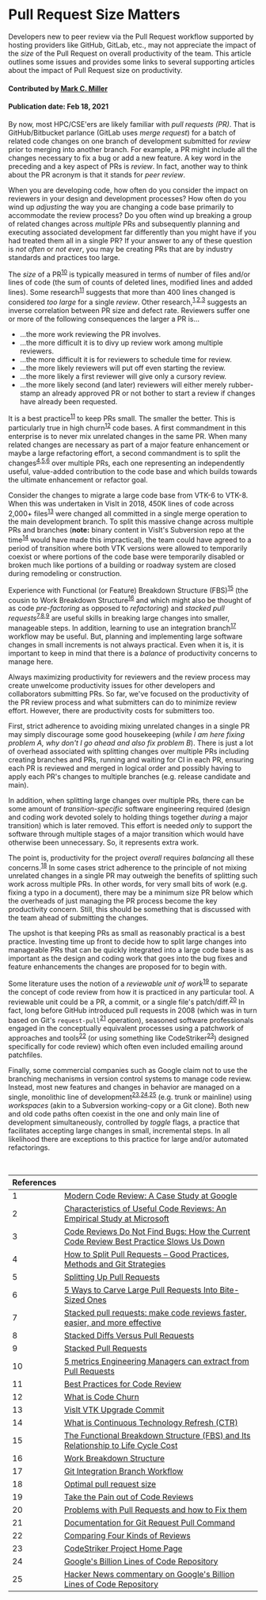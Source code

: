 # Pull Request Size Matters

<!-- deck text start -->
Developers new to peer review via the Pull Request workflow supported by
hosting providers like GitHub, GitLab, etc., may not appreciate the
impact of the *size* of the Pull Request on overall productivity of the team.
This article outlines some issues and provides some links to several
supporting articles about the impact of Pull Request size on productivity.
<!-- deck text end --> 

#### Contributed by [Mark C. Miller](http://github.com/markcmiller86 "Mark C. Miller")
#### Publication date: Feb 18, 2021

By now, most HPC/CSE'ers are likely familiar with *pull requests (PR)*. That is
GitHub/Bitbucket parlance (GitLab uses *merge request*) for a batch of related
code changes on one branch of development submitted for *review* prior to
merging into another branch. For example, a PR might include all the changes
necessary to fix a bug or add a new feature. A key word in the preceding and
a key aspect of PRs is *review*. In fact, another way to think about the
PR acronym is that it stands for *peer review*.

When you are developing code, how often do you consider the impact on reviewers
in your design and development processes? How often do you wind up *adjusting* the
way you are changing a code base primarily to accommodate the review process? Do
you often wind up breaking a group of related changes across *multiple* PRs and
subsequently planning and executing associated development far differently than
you might have if you had treated them all in a single PR? If your answer to any
of these question is *not often* or *not ever*, you may be creating PRs that are
by industry standards and practices too large.

The
*size* of a PR<sup>[10]</sup>
is typically measured in terms of number of files and/or lines of code (the sum of
counts of deleted lines, modified lines and added lines).
Some research<sup>[11]</sup>
suggests that more than 400 lines changed is considered *too large* for a single
*review*. Other research,<sup>[1],[2],[3]</sup> suggests an inverse correlation between PR size
and defect rate. Reviewers suffer one or more of the following consequences the larger a
PR is...
* ...the more work reviewing the PR involves.
* ...the more difficult it is to divy up review work among multiple reviewers.
* ...the more difficult it is for reviewers to schedule time for review.
* ...the more likely reviewers will put off even starting the review.
* ...the more likely a first reviewer will give only a cursory review.
* ...the more likely second (and later) reviewers will either merely rubber-stamp an
already approved PR or not bother to start a review if changes have already been requested.

It is a best practice<sup>[11]</sup>
to keep PRs small. The smaller the better. This is particularly true in high 
churn<sup>[12]</sup> code bases.
A first commandment in this enterprise is to never mix unrelated changes in the
same PR. When many related changes are necessary as part of a major feature enhancement
or maybe a large refactoring effort, a second commandment is to split the changes<sup>[4],[5],[6]</sup>
over multiple PRs, each one representing an independently useful, value-added contribution to the code
base and which builds towards the ultimate enhancement or refactor goal.

Consider the changes to migrate a large code base from VTK-6 to VTK-8.
When this was undertaken in VisIt in 2018,
450K lines of code across 2,000+ files<sup>[13]</sup>
were changed all committed in a single merge operation to the main development branch.
To split this massive change across multiple PRs and branches (**note:**
binary content in VisIt's Subversion repo at the time<sup>[14]</sup> would have made this impractical),
the team could have agreed to a period of transition where both VTK versions
were allowed to temporarily coexist or where portions of the code base were temporarily
disabled or broken much like portions of a building or roadway system are closed during
remodeling or construction.

Experience with
Functional (or Feature) Breakdown Structure (FBS)<sup>[15]</sup> (the cousin to
Work Breakdown Structure<sup>[16]</sup> and
which might also be thought of as code *pre-factoring* as opposed to *refactoring*) and
*stacked pull requests*<sup>[7],[8],[9]</sup>
are useful skills in breaking large changes into smaller, manageable steps. In addition,
learning to use an integration branch<sup>[17]</sup> workflow may be useful.
But, planning and implementing large software changes in small increments is not
always practical. Even when it is, it is important to keep in mind that there is a
*balance* of productivity concerns to manage here.

Always maximizing productivity for reviewers and the review process may create unwelcome
productivity issues for other developers and collaborators submitting PRs. So far,
we've focused on the productivity of the PR review process and what submitters can do
to minimize review effort. However, there are productivity costs for submitters too.

First, strict adherence to avoiding mixing unrelated changes in a single PR
may simply discourage some good housekeeping
(*while I am here fixing problem A, why don't I go ahead and also fix problem B*).
There is just a lot of overhead associated with splitting
changes over multiple PRs including creating branches and PRs, running and waiting
for CI in each PR, ensuring each PR is reviewed and merged in logical order and
possibly having to apply each PR's changes to multiple branches (e.g. release candidate and main).

In addition, when splitting large changes over multiple PRs, there can be some amount
of *transition-specific* software engineering required (design and coding work devoted
solely to holding things together *during* a major transition) which is later removed. 
This effort is needed *only* to support the software through multiple stages of a major
transition which would have otherwise been unnecessary. So, it represents extra work.

The point is, productivity for the project *overall* requires
*balancing* all these concerns.<sup>[18]</sup>
In some cases strict adherence to the principle of not mixing unrelated changes in a 
single PR may outweigh the benefits of splitting such work across multiple PRs.
In other words, for very small bits of work (e.g. fixing a typo in a document), there may be
a minimum size PR below which the overheads of just managing the PR process become
the key productivity concern. Still, this should be something that is
discussed with the team ahead of submitting the changes.

The upshot is that keeping PRs as small as reasonably practical is a best practice. Investing
time up front to decide how to split large changes into manageable PRs that can be quickly
integrated into a large code base is as important as the design and coding work that goes
into the bug fixes and feature enhancements the changes are proposed for to begin with.

Some literature uses the notion of a *reviewable unit of work*<sup>[19]</sup>
to separate the concept of code review from how it is practiced in any particular tool.
A reviewable unit could be a
PR, a commit, or a single file's patch/diff.<sup>[20]</sup>
In fact, long before GitHub introduced pull requests in 2008 (which was
in turn based on Git's `request-pull`<sup>[21]</sup> operation),
seasoned software professionals engaged in the conceptually equivalent processes using a
patchwork of approaches and tools<sup>[22]</sup>
(or using something like CodeStriker<sup>[23]</sup>) designed specifically for
code review) which often even included emailing around patchfiles.

Finally, some commercial companies such as Google claim not to use the branching mechanisms
in version control systems to manage code review. Instead, most new features and changes
in behavior are managed on a single, monolithic line of development<sup>[23],[24],[25]</sup>
(e.g. trunk or mainline) using *workspaces* (akin to a Subversion working-copy or a Git clone).
Both new and old code paths often coexist in the one and only main line of development
simultaneously, controlled by *toggle* flags, a practice that facilitates accepting large
changes in small, incremental steps. In all likelihood there are exceptions to this practice
for large and/or automated refactorings.

<!---
 Publish: yes
 Pinned: no
 Topics: revision control, development tools
 RSS update: 2021-02-18
 --->

<br>

<!-- BEGIN ORIGINAL LINK DEFS

[1]: https://sback.it/publications/icse2018seip.pdf "Modern Code Review: A Case Study at Google"
[2]: https://www.microsoft.com/en-us/research/wp-content/uploads/2016/02/bosu2015useful.pdf "Characteristics of Useful Code Reviews: An Empirical Study at Microsoft"
[3]: https://www.microsoft.com/en-us/research/wp-content/uploads/2015/05/PID3556473.pdf "Code Reviews Do Not Find Bugs: How the Current Code Review Best Practice Slows Us Down"
[4]: https://www.thedroidsonroids.com/blog/splitting-pull-request "How to Split Pull Requests – Good Practices, Methods and Git Strategies"
[5]: https://derwolfe.net/2016/01/23/splitting-up-pull-requests/ "Splitting Up Pull Requests"
[6]: https://glennstovall.com/5-ways-to-carve-large-pull-requests-into-bite-sized-ones/ "5 Ways to Carve Large Pull Requests Into Bite-Sized Ones"
[7]: https://www.michaelagreiler.com/stacked-pull-requests/ "Stacked pull requests: make code reviews faster, easier, and more effective"
[8]: https://jg.gg/2018/09/29/stacked-diffs-versus-pull-requests/ "Stacked Diffs Versus Pull Requests"
[9]: https://github.com/marketplace/stacked-pull-requests "Stacked Pull Requests"
[10]: https://sourcelevel.io/blog/5-metrics-engineering-managers-can-extract-from-pull-requests "5 metrics Engineering Managers can extract from Pull Requests"
[11]: https://smartbear.com/learn/code-review/best-practices-for-peer-code-review/ "Best Practices for Code Review"
[12]: https://www.pluralsight.com/blog/tutorials/code-churn "What is Code Churn"
[13]: https://github.com/visit-dav/visit/commit/110b95f270effecce04c9ce45a09aeee9ced5b22 "VisIt VTK Upgrade Commit"
[14]: https://bssw.io/blog_posts/continuous-technology-refreshment-an-introduction-using-recent-tech-refresh-experiences-on-visit "What is Continuous Technology Refresh (CTR)"
[15]: https://www.syngenics.com/papers/2009JPC5344F_AIAA_DeHoff.pdf "The Functional Breakdown Structure (FBS) and Its Relationship to Life Cycle Cost"
[16]: https://en.wikipedia.org/wiki/Work_breakdown_structure "Work Breakdown Structure"
[17]: https://www.toptal.com/git/git-workflows-for-pros-a-good-git-guide#integration-branch "Git Integration Branch Workflow"
[18]: https://smallbusinessprogramming.com/optimal-pull-request-size/ "Optimal pull request size"
[19]: https://insights.dice.com/2013/01/28/how-to-take-pain-out-of-code-reviews/ "Take the Pain out of Code Reviews"
[20]: https://gregoryszorc.com/blog/2020/01/07/problems-with-pull-requests-and-how-to-fix-them/ "Problems with Pull Requests and how to Fix them"
[21]: https://git-scm.com/docs/git-request-pull "Documentation for Git Request Pull Command"
[22]: https://www.cmcrossroads.com/article/pros-and-cons-four-kinds-code-reviews "Comparing Four Kinds of Reviews"
[23]: http://codestriker.sourceforge.net "CodeStriker Project Home Page"
[24]: https://dl.acm.org/doi/pdf/10.1145/2854146 "Google's Billion Lines of Code Repository"
[25]: https://news.ycombinator.com/item?id=13561096 "Hacker News commentary on Google's Billion Lines of Code Repository"

END ORIGINAL LINK DEFS -->

<!-- ALL CONTENT BELOW HERE IS AUTO-GENERATED FROM wikize_refs.py -->

<!--- INTERMEDIATE LINK DEFS POINT TO ANCHORS IN TABLE --->
[1]: #ref1 "Modern Code Review: A Case Study at Google"
[2]: #ref2 "Characteristics of Useful Code Reviews: An Empirical Study at Microsoft"
[3]: #ref3 "Code Reviews Do Not Find Bugs: How the Current Code Review Best Practice Slows Us Down"
[4]: #ref4 "How to Split Pull Requests – Good Practices, Methods and Git Strategies"
[5]: #ref5 "Splitting Up Pull Requests"
[6]: #ref6 "5 Ways to Carve Large Pull Requests Into Bite-Sized Ones"
[7]: #ref7 "Stacked pull requests: make code reviews faster, easier, and more effective"
[8]: #ref8 "Stacked Diffs Versus Pull Requests"
[9]: #ref9 "Stacked Pull Requests"
[10]: #ref10 "5 metrics Engineering Managers can extract from Pull Requests"
[11]: #ref11 "Best Practices for Code Review"
[12]: #ref12 "What is Code Churn"
[13]: #ref13 "VisIt VTK Upgrade Commit"
[14]: #ref14 "What is Continuous Technology Refresh (CTR)"
[15]: #ref15 "The Functional Breakdown Structure (FBS) and Its Relationship to Life Cycle Cost"
[16]: #ref16 "Work Breakdown Structure"
[17]: #ref17 "Git Integration Branch Workflow"
[18]: #ref18 "Optimal pull request size"
[19]: #ref19 "Take the Pain out of Code Reviews"
[20]: #ref20 "Problems with Pull Requests and how to Fix them"
[21]: #ref21 "Documentation for Git Request Pull Command"
[22]: #ref22 "Comparing Four Kinds of Reviews"
[23]: #ref23 "CodeStriker Project Home Page"
[24]: #ref24 "Google's Billion Lines of Code Repository"
[25]: #ref25 "Hacker News commentary on Google's Billion Lines of Code Repository"

<!--- TABLE OF REFS RENDERED AS MARKDOWN --->
References | &nbsp;
:--- | :---
<a name="ref1"></a>1 | [Modern Code Review: A Case Study at Google](https://sback.it/publications/icse2018seip.pdf)
<a name="ref2"></a>2 | [Characteristics of Useful Code Reviews: An Empirical Study at Microsoft](https://www.microsoft.com/en-us/research/wp-content/uploads/2016/02/bosu2015useful.pdf)
<a name="ref3"></a>3 | [Code Reviews Do Not Find Bugs: How the Current Code Review Best Practice Slows Us Down](https://www.microsoft.com/en-us/research/wp-content/uploads/2015/05/PID3556473.pdf)
<a name="ref4"></a>4 | [How to Split Pull Requests – Good Practices, Methods and Git Strategies](https://www.thedroidsonroids.com/blog/splitting-pull-request)
<a name="ref5"></a>5 | [Splitting Up Pull Requests](https://derwolfe.net/2016/01/23/splitting-up-pull-requests/)
<a name="ref6"></a>6 | [5 Ways to Carve Large Pull Requests Into Bite-Sized Ones](https://glennstovall.com/5-ways-to-carve-large-pull-requests-into-bite-sized-ones/)
<a name="ref7"></a>7 | [Stacked pull requests: make code reviews faster, easier, and more effective](https://www.michaelagreiler.com/stacked-pull-requests/)
<a name="ref8"></a>8 | [Stacked Diffs Versus Pull Requests](https://jg.gg/2018/09/29/stacked-diffs-versus-pull-requests/)
<a name="ref9"></a>9 | [Stacked Pull Requests](https://github.com/marketplace/stacked-pull-requests)
<a name="ref10"></a>10 | [5 metrics Engineering Managers can extract from Pull Requests](https://sourcelevel.io/blog/5-metrics-engineering-managers-can-extract-from-pull-requests)
<a name="ref11"></a>11 | [Best Practices for Code Review](https://smartbear.com/learn/code-review/best-practices-for-peer-code-review/)
<a name="ref12"></a>12 | [What is Code Churn](https://www.pluralsight.com/blog/tutorials/code-churn)
<a name="ref13"></a>13 | [VisIt VTK Upgrade Commit](https://github.com/visit-dav/visit/commit/110b95f270effecce04c9ce45a09aeee9ced5b22)
<a name="ref14"></a>14 | [What is Continuous Technology Refresh (CTR)](https://bssw.io/blog_posts/continuous-technology-refreshment-an-introduction-using-recent-tech-refresh-experiences-on-visit)
<a name="ref15"></a>15 | [The Functional Breakdown Structure (FBS) and Its Relationship to Life Cycle Cost](https://www.syngenics.com/papers/2009JPC5344F_AIAA_DeHoff.pdf)
<a name="ref16"></a>16 | [Work Breakdown Structure](https://en.wikipedia.org/wiki/Work_breakdown_structure)
<a name="ref17"></a>17 | [Git Integration Branch Workflow](https://www.toptal.com/git/git-workflows-for-pros-a-good-git-guide#integration-branch)
<a name="ref18"></a>18 | [Optimal pull request size](https://smallbusinessprogramming.com/optimal-pull-request-size/)
<a name="ref19"></a>19 | [Take the Pain out of Code Reviews](https://insights.dice.com/2013/01/28/how-to-take-pain-out-of-code-reviews/)
<a name="ref20"></a>20 | [Problems with Pull Requests and how to Fix them](https://gregoryszorc.com/blog/2020/01/07/problems-with-pull-requests-and-how-to-fix-them/)
<a name="ref21"></a>21 | [Documentation for Git Request Pull Command](https://git-scm.com/docs/git-request-pull)
<a name="ref22"></a>22 | [Comparing Four Kinds of Reviews](https://www.cmcrossroads.com/article/pros-and-cons-four-kinds-code-reviews)
<a name="ref23"></a>23 | [CodeStriker Project Home Page](http://codestriker.sourceforge.net)
<a name="ref24"></a>24 | [Google's Billion Lines of Code Repository](https://dl.acm.org/doi/pdf/10.1145/2854146)
<a name="ref25"></a>25 | [Hacker News commentary on Google's Billion Lines of Code Repository](https://news.ycombinator.com/item?id=13561096)
